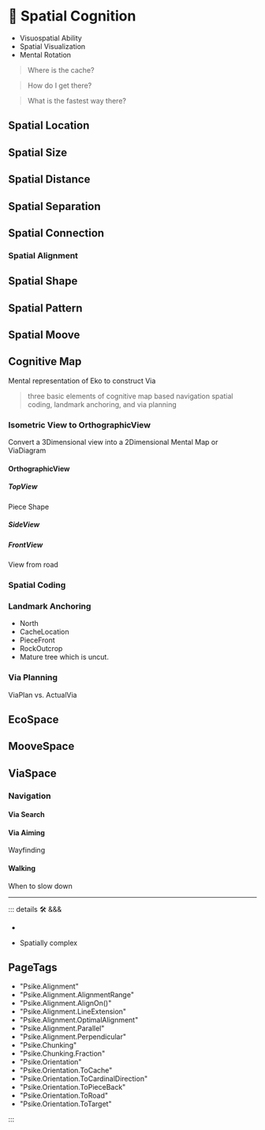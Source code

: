 # 💜 <psike>Spatial Cognition</psike>

- Visuospatial Ability
- Spatial Visualization
- Mental Rotation

> Where is the cache?

> How do I get there?

> What is the fastest way there?

>

## Spatial Location

## Spatial Size

## Spatial Distance

## Spatial Separation

## Spatial Connection

### Spatial Alignment

## Spatial Shape

## Spatial Pattern

## Spatial Moove

## Cognitive Map

Mental representation of Eko to construct Via

> three basic elements of cognitive map based navigation spatial coding, landmark anchoring, and via planning

### Isometric View to OrthographicView

Convert a 3Dimensional view into a 2Dimensional Mental Map or ViaDiagram

#### OrthographicView

##### TopView

Piece Shape

##### SideView

##### FrontView

View from road

### Spatial Coding

### Landmark Anchoring

- North
- CacheLocation
- PieceFront
- RockOutcrop
- Mature tree which is uncut.

### Via Planning

ViaPlan vs. ActualVia

## <ekos>EcoSpace</ekos>

## <mooves>MooveSpace</mooves>

## <via>ViaSpace</via>

### Navigation

#### Via Search

#### Via Aiming

Wayfinding

#### Walking

When to slow down

---

<!-- =================================================== -->
<!-- =================================================== -->
<!-- =================================================== -->
<!-- =================================================== -->
<!-- =================================================== -->
::: details 🛠 <dev>&&&</dev>

-

- Spatially complex

<h2>PageTags</h2>

- "Psike.Alignment"
- "Psike.Alignment.AlignmentRange"
- "Psike.Alignment.AlignOn()"
- "Psike.Alignment.LineExtension"
- "Psike.Alignment.OptimalAlignment"
- "Psike.Alignment.Parallel"
- "Psike.Alignment.Perpendicular"
- "Psike.Chunking"
- "Psike.Chunking.Fraction"
- "Psike.Orientation"
- "Psike.Orientation.ToCache"
- "Psike.Orientation.ToCardinalDirection"
- "Psike.Orientation.ToPieceBack"
- "Psike.Orientation.ToRoad"
- "Psike.Orientation.ToTarget"

:::
